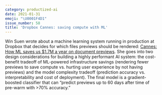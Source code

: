 ```yaml
---
category: productized-ai
date: 2021-01-31
emoji: "\U0001F4D1"
issue_number: 58
title: 'Dropbox Cannes: saving compute with ML'
---
```


Win Suen wrote about a machine learning system running in production at Dropbox that decides for which files previews should be rendered: [Cannes: How ML saves us $1.7M a year on document previews](https://dropbox.tech/machine-learning/cannes--how-ml-saves-us--1-7m-a-year-on-document-previews?utm_campaign=Dynamically%20Typed&utm_medium=email&utm_source=Revue%20newsletter).
She goes into two design considerations for building a highly performant AI system: the cost-benefit tradeoff of ML-powered infrastructure savings (rendering fewer previews to save compute vs.
hurting user experience by not having previews) and the model complexity tradeoff (prediction accuracy vs.
interpretability and cost of deployment).
The final model is a gradient-boosted classifier that can “predict previews up to 60 days after time of pre-warm with >70% accuracy.”
